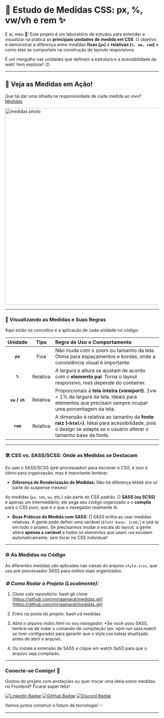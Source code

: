 # 📏 Estudo de Medidas CSS: px, %, vw/vh e rem ✨

E aí, meu 🐙! Este projeto é um laboratório de estudos para entender e visualizar na prática as **principais unidades de medida em CSS**. O objetivo é demonstrar a diferença entre medidas **fixas (`px`)** e **relativas (`%, vw, rem`)** e como elas se comportam na construção de layouts responsivos.

É um mergulho nas unidades que definem a estrutura e a acessibilidade da web! Vem explorar! 😉

---

## 🎥 Veja as Medidas em Ação!

Que tal dar uma olhada na responsividade de cada medida ao vivo?
[Medidas](https://miriaamaral.github.io/medidas/)


<img width="1366" height="645" alt="medidas photo" src="https://github.com/user-attachments/assets/4714c30f-df44-4af3-b8d4-99766f0ad365" />

---

### 🎨 Visualizando as Medidas e Suas Regras

Aqui estão os conceitos e a aplicação de cada unidade no código:

| Unidade | Tipo | Regra de Uso e Comportamento |
| :---: | :---: | :--- |
| **`px`** | Fixa | Não muda com o zoom ou tamanho da tela. Ótima para espaçamentos e bordas, onde a consistência visual é importante. |
| **`%`** | Relativa | A largura e altura se ajustam de acordo com o **elemento pai**. Torna o layout responsivo, mas depende do container. |
| **`vw` / `vh`** | Relativa | Proporcionais à **tela inteira (viewport)**. 1vw = 1% da largura da tela. Ideais para elementos que precisam sempre ocupar uma porcentagem da tela. |
| **`rem`** | Relativa | A dimensão é relativa ao tamanho da **fonte raiz (`<html>`)**. Ideal para acessibilidade, pois o design se adapta se o usuário alterar o tamanho base da fonte. |

---

### 🛠 CSS vs. SASS/SCSS: Onde as Medidas se Destacam

Eu usei o SASS/SCSS (pré-processador) para escrever o CSS, e isso é ótimo para organização, mas é importante lembrar:

* **Diferença de Renderização de Medidas:** Não há diferença kkkkk era só parte do suspense mesmo!

As medidas (`px`, `rem`, `vw`, etc.) são parte do CSS padrão. O **SASS (ou SCSS)** é apenas um intermediário; ele pega seu código organizado e o **compila** para o CSS puro, que é o que o navegador realmente lê.

* **Boas Práticas de Medida com SASS:** O SASS brilha ao usar medidas relativas. A gente pode definir uma variável (`$font-base: 1rem;`) e usá-la em todo o projeto. Se precisarmos mudar a escala do layout, a gente altera **apenas a variável** e todos os elementos que usam `rem` escalam automaticamente, sem tocar no CSS individual!

---

### ⚙️ As Medidas no Código

As diferentes medidas são aplicadas nas caixas do arquivo `style.scss`, que usa pré-processador SASS para estilos mais organizados.


### *⚙️ Como Rodar o Projeto (Localmente):*

1.  *Clone este repositório:*
    bash
    git clone [https://github.com/miriaamaral/medidas.git](https://github.com/miriaamaral/medidas.git)

2.  *Entre na pasta do projeto:*
    bash
    cd medidas

3.  *Abra o arquivo index.html no seu navegador.*
    *Se você usou SASS, lembre-se de rodar o comando de compilação (ex: npm run sass:watch se tiver configurado) para garantir que o style.css esteja atualizado antes de abrir o arquivo.

4. Ou instale a extensão de SASS e clique em watch SaSS para que o arquivo seja compilado.

---

### **Conecte-se Comigo! 👋**

Gostou do projeto com anotações ou quer trocar uma ideia sobre medidas no Frontend? Ficarei super feliz!

[![LinkedIn Badge](https://img.shields.io/badge/LinkedIn-0077B5?style=for-the-badge&logo=linkedin&logoColor=white)](https://www.linkedin.com/in/miriaamaralcs) [![GitHub Badge](https://img.shields.io/badge/GitHub-100000?style=for-the-badge&logo=github&logoColor=white)](https://github.com/miriaamaral) [![Discord Badge](https://img.shields.io/badge/Discord-5865F2?style=for-the-badge&logo=discord&logoColor=white)](https://discord.com/channels/miriaamaralcustodiosantos)

Vamos juntos construir o futuro da tecnologia! ✨

---